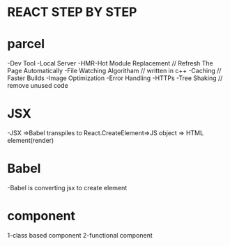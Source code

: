 # REACT STEP BY STEP


# parcel
-Dev Tool
-Local Server
-HMR-Hot Module Replacement // Refresh The Page Automatically
-File Watching Algoritham // written in c++
-Caching // Faster Builds
-Image Optimization
-Error Handling
-HTTPs
-Tree Shaking // remove unused code

# JSX
-JSX =>Babel transpiles to React.CreateElement=>JS object => HTML element(render)

# Babel
-Babel is converting jsx to create element

# component
1-class based component
2-functional component